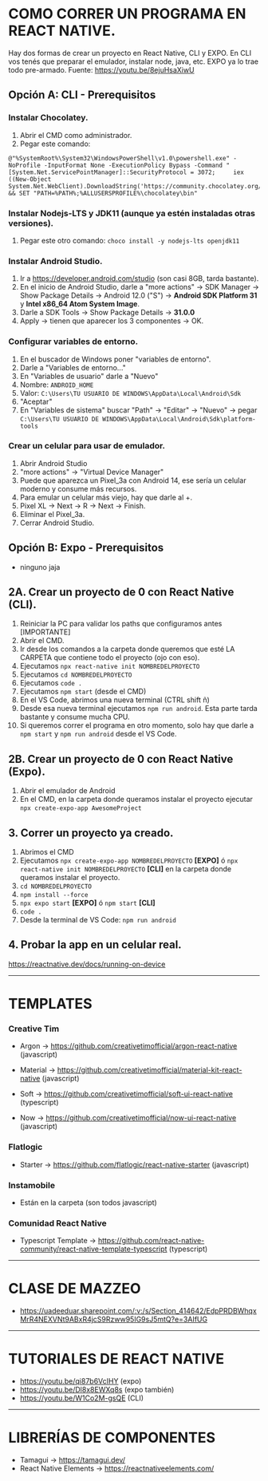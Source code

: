 # COMO CORRER UN PROGRAMA EN REACT NATIVE. 
Hay dos formas de crear un proyecto en React Native, CLI y EXPO. En CLI vos tenés que preparar el emulador, instalar node, java, etc. EXPO ya lo trae todo pre-armado.
Fuente: https://youtu.be/8ejuHsaXiwU
## Opción A: CLI - Prerequisitos
### Instalar Chocolatey.
  1. Abrir el CMD como administrador.
  2. Pegar este comando:
    
    @"%SystemRoot%\System32\WindowsPowerShell\v1.0\powershell.exe" -NoProfile -InputFormat None -ExecutionPolicy Bypass -Command "[System.Net.ServicePointManager]::SecurityProtocol = 3072;     iex ((New-Object         System.Net.WebClient).DownloadString('https://community.chocolatey.org/install.ps1'))" && SET "PATH=%PATH%;%ALLUSERSPROFILE%\chocolatey\bin"
      
### Instalar Nodejs-LTS y JDK11 (aunque ya estén instaladas otras versiones).
  1. Pegar este otro comando: `choco install -y nodejs-lts openjdk11`
### Instalar Android Studio.
  1. Ir a https://developer.android.com/studio (son casi 8GB, tarda bastante).
  2. En el inicio de Android Studio, darle a "more actions" -> SDK Manager -> Show Package Details -> Android 12.0 ("S") -> **Android SDK Platform 31** y **Intel x86_64 Atom System Image**.
  3. Darle a SDK Tools -> Show Package Details -> **31.0.0**
  4. Apply -> tienen que aparecer los 3 componentes -> OK.

### Configurar variables de entorno.
  1. En el buscador de Windows poner "variables de entorno".
  2. Darle a "Variables de entorno..."
  3. En "Variables de usuario" darle a "Nuevo"
  4. Nombre: `ANDROID_HOME`
  5. Valor: `C:\Users\TU USUARIO DE WINDOWS\AppData\Local\Android\Sdk`
  6. "Aceptar"
  7. En "Variables de sistema" buscar "Path" -> "Editar" -> "Nuevo" -> pegar `C:\Users\TU USUARIO DE WINDOWS\AppData\Local\Android\Sdk\platform-tools`

### Crear un celular para usar de emulador.
  1. Abrir Android Studio
  2. "more actions" -> "Virtual Device Manager"
  3. Puede que aparezca un Pixel_3a con Android 14, ese sería un celular moderno y consume más recursos.
  4. Para emular un celular más viejo, hay que darle al +.
  5. Pixel XL -> Next -> R -> Next -> Finish.
  6. Eliminar el Pixel_3a.
  7. Cerrar Android Studio.

## Opción B: Expo - Prerequisitos
  * ninguno jaja

## 2A. Crear un proyecto de 0 con React Native (CLI).
  1. Reiniciar la PC para validar los paths que configuramos antes [IMPORTANTE]
  2. Abrir el CMD.
  3. Ir desde los comandos a la carpeta donde queremos que esté LA CARPETA que contiene todo el proyecto (ojo con eso).
  4. Ejecutamos `npx react-native init NOMBREDELPROYECTO`
  5. Ejecutamos `cd NOMBREDELPROYECTO`
  6. Ejecutamos `code .`
  7. Ejecutamos `npm start` (desde el CMD)
  8. En el VS Code, abrimos una nueva terminal (CTRL shift ñ)
  9. Desde esa nueva terminal ejecutamos `npm run android`. Esta parte tarda bastante y consume mucha CPU.
  10. Si queremos correr el programa en otro momento, solo hay que darle a `npm start` y `npm run android` desde el VS Code.

## 2B. Crear un proyecto de 0 con React Native (Expo).
  1. Abrir el emulador de Android
  2. En el CMD, en la carpeta donde queramos instalar el proyecto ejecutar `npx create-expo-app AwesomeProject`

## 3. Correr un proyecto ya creado.
  1. Abrimos el CMD
  2. Ejecutamos `npx create-expo-app NOMBREDELPROYECTO` **[EXPO]** ó `npx react-native init NOMBREDELPROYECTO` **[CLI]** en la carpeta donde queramos instalar el proyecto.
  3. `cd NOMBREDELPROYECTO`
  4. `npm install --force`
  5. `npx expo start` **[EXPO]** ó `npm start` **[CLI]**
  6. `code .`
  7. Desde la terminal de VS Code: `npm run android`
    

## 4. Probar la app en un celular real.
https://reactnative.dev/docs/running-on-device

---
# TEMPLATES


### Creative Tim
* Argon -> https://github.com/creativetimofficial/argon-react-native (javascript)

* Material -> https://github.com/creativetimofficial/material-kit-react-native (javascript)

* Soft -> https://github.com/creativetimofficial/soft-ui-react-native (typescript)

* Now -> https://github.com/creativetimofficial/now-ui-react-native (javascript)

### Flatlogic
* Starter -> https://github.com/flatlogic/react-native-starter (javascript)

### Instamobile
* Están en la carpeta (son todos javascript)

### Comunidad React Native
* Typescript Template -> https://github.com/react-native-community/react-native-template-typescript (typescript)
---
# CLASE DE MAZZEO
* https://uadeeduar.sharepoint.com/:v:/s/Section_414642/EdpPRDBWhqxMrR4NEXVNt9ABxR4jcS9Rzww95IG9sJ5mtQ?e=3AIfUG
---
# TUTORIALES DE REACT NATIVE
* https://youtu.be/qi87b6VcIHY (expo)
* https://youtu.be/Dl8x8EWXq8s (expo también)
* https://youtu.be/W1Co2M-gsQE (CLI)
---
# LIBRERÍAS DE COMPONENTES
* Tamagui -> https://tamagui.dev/
* React Native Elements -> https://reactnativeelements.com/
